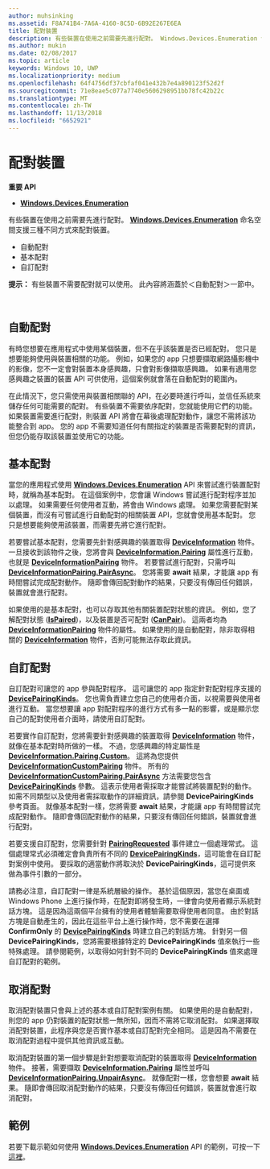 ```yaml
---
author: muhsinking
ms.assetid: F8A741B4-7A6A-4160-8C5D-6B92E267E6EA
title: 配對裝置
description: 有些裝置在使用之前需要先進行配對。 Windows.Devices.Enumeration 命名空間支援三種不同方式來配對裝置。
ms.author: mukin
ms.date: 02/08/2017
ms.topic: article
keywords: Windows 10, UWP
ms.localizationpriority: medium
ms.openlocfilehash: 64f4756df37cbfaf041e432b7e4a890123f52d2f
ms.sourcegitcommit: 71e8eae5c077a7740e5606298951bb78fc42b22c
ms.translationtype: MT
ms.contentlocale: zh-TW
ms.lasthandoff: 11/13/2018
ms.locfileid: "6652921"
---
```

# <a name="pair-devices"></a>配對裝置



**重要 API**

- [**Windows.Devices.Enumeration**](https://docs.microsoft.com/en-us/uwp/api/Windows.Devices.Enumeration)

有些裝置在使用之前需要先進行配對。 [**Windows.Devices.Enumeration**](https://msdn.microsoft.com/library/windows/apps/BR225459) 命名空間支援三種不同方式來配對裝置。

-   自動配對
-   基本配對
-   自訂配對

**提示：** 有些裝置不需要配對就可以使用。 此內容將涵蓋於＜自動配對＞一節中。

 

## <a name="automatic-pairing"></a>自動配對


有時您想要在應用程式中使用某個裝置，但不在乎該裝置是否已經配對。 您只是想要能夠使用與裝置相關的功能。 例如，如果您的 app 只想要擷取網路攝影機中的影像，您不一定會對裝置本身感興趣，只會對影像擷取感興趣。 如果有適用您感興趣之裝置的裝置 API 可供使用，這個案例就會落在自動配對的範圍內。

在此情況下，您只需使用與裝置相關聯的 API，在必要時進行呼叫，並信任系統來儲存任何可能需要的配對。 有些裝置不需要依序配對，您就能使用它們的功能。 如果裝置需要進行配對，則裝置 API 將會在幕後處理配對動作，讓您不需將該功能整合到 app。 您的 app 不需要知道任何有關指定的裝置是否需要配對的資訊，但您仍能存取該裝置並使用它的功能。

## <a name="basic-pairing"></a>基本配對


當您的應用程式使用 [**Windows.Devices.Enumeration**](https://msdn.microsoft.com/library/windows/apps/BR225459) API 來嘗試進行裝置配對時，就稱為基本配對。 在這個案例中，您會讓 Windows 嘗試進行配對程序並加以處理。 如果需要任何使用者互動，將會由 Windows 處理。 如果您需要配對某個裝置，而沒有可嘗試進行自動配對的相關裝置 API，您就會使用基本配對。 您只是想要能夠使用該裝置，而需要先將它進行配對。

若要嘗試基本配對，您需要先針對感興趣的裝置取得 [**DeviceInformation**](https://msdn.microsoft.com/library/windows/apps/BR225393) 物件。 一旦接收到該物件之後，您將會與 [**DeviceInformation.Pairing**](https://msdn.microsoft.com/library/windows/apps/windows.devices.enumeration.deviceinformation.pairing.aspx) 屬性進行互動，也就是 [**DeviceInformationPairing**](https://msdn.microsoft.com/library/windows/apps/windows.devices.enumeration.deviceinformation.pairing.aspx) 物件。 若要嘗試進行配對，只需呼叫 [**DeviceInformationPairing.PairAsync**](https://msdn.microsoft.com/library/windows/apps/mt608800)。 您將需要 **await** 結果，才能讓 app 有時間嘗試完成配對動作。 隨即會傳回配對動作的結果，只要沒有傳回任何錯誤，裝置就會進行配對。

如果使用的是基本配對，也可以存取其他有關裝置配對狀態的資訊。 例如，您了解配對狀態 ([**IsPaired**](https://docs.microsoft.com/en-us/uwp/api/Windows.Devices.Enumeration.DeviceInformationPairing.IsPaired))，以及裝置是否可配對 ([**CanPair**](https://docs.microsoft.com/en-us/uwp/api/Windows.Devices.Enumeration.DeviceInformationPairing.CanPair))。 這兩者均為 [**DeviceInformationPairing**](https://msdn.microsoft.com/library/windows/apps/windows.devices.enumeration.deviceinformation.pairing.aspx) 物件的屬性。 如果使用的是自動配對，除非取得相關的 [**DeviceInformation**](https://msdn.microsoft.com/library/windows/apps/BR225393) 物件，否則可能無法存取此資訊。

## <a name="custom-pairing"></a>自訂配對


自訂配對可讓您的 app 參與配對程序。 這可讓您的 app 指定針對配對程序支援的 [**DevicePairingKinds**](https://msdn.microsoft.com/library/windows/apps/Mt608808)。 您也需負責建立您自己的使用者介面，以視需要與使用者進行互動。 當您想要讓 app 對配對程序的進行方式有多一點的影響，或是顯示您自己的配對使用者介面時，請使用自訂配對。

若要實作自訂配對，您將需要針對感興趣的裝置取得 [**DeviceInformation**](https://msdn.microsoft.com/library/windows/apps/BR225393) 物件，就像在基本配對時所做的一樣。 不過，您感興趣的特定屬性是 [**DeviceInformation.Pairing.Custom**](https://msdn.microsoft.com/library/windows/apps/windows.devices.enumeration.deviceinformationpairing.custom.aspx)。 這將為您提供 [**DeviceInformationCustomPairing**](https://msdn.microsoft.com/library/windows/apps/windows.devices.enumeration.deviceinformationcustompairing.aspx) 物件。 所有的 [**DeviceInformationCustomPairing.PairAsync**](https://msdn.microsoft.com/library/windows/apps/windows.devices.enumeration.deviceinformationcustompairing.pairasync.aspx) 方法需要您包含 [**DevicePairingKinds**](https://msdn.microsoft.com/library/windows/apps/Mt608808) 參數。 這表示使用者需採取才能嘗試將裝置配對的動作。 如需不同類型以及使用者需採取動作的詳細資訊，請參閱 **DevicePairingKinds** 參考頁面。 就像基本配對一樣，您將需要 **await** 結果，才能讓 app 有時間嘗試完成配對動作。 隨即會傳回配對動作的結果，只要沒有傳回任何錯誤，裝置就會進行配對。

若要支援自訂配對，您需要針對 [**PairingRequested**](https://msdn.microsoft.com/library/windows/apps/windows.devices.enumeration.deviceinformationcustompairing.pairingrequested.aspx) 事件建立一個處理常式。 這個處理常式必須確定會負責所有不同的 [**DevicePairingKinds**](https://msdn.microsoft.com/library/windows/apps/Mt608808)，這可能會在自訂配對案例中使用。 要採取的適當動作將取決於 **DevicePairingKinds**，這可提供來做為事件引數的一部分。

請務必注意，自訂配對一律是系統層級的操作。 基於這個原因，當您在桌面或 Windows Phone 上進行操作時，在配對即將發生時，一律會向使用者顯示系統對話方塊。 這是因為這兩個平台擁有的使用者體驗需要取得使用者同意。 由於對話方塊是自動產生的，因此在這些平台上進行操作時，您不需要在選擇 **ConfirmOnly** 的 [**DevicePairingKinds**](https://msdn.microsoft.com/library/windows/apps/Mt608808) 時建立自己的對話方塊。 針對另一個 **DevicePairingKinds**，您將需要根據特定的 **DevicePairingKinds** 值來執行一些特殊處理。 請參閱範例，以取得如何針對不同的 **DevicePairingKinds** 值來處理自訂配對的範例。

## <a name="unpairing"></a>取消配對


取消配對裝置只會與上述的基本或自訂配對案例有關。 如果使用的是自動配對，則您的 app 仍對裝置的配對狀態一無所知，因而不需將它取消配對。 如果選擇取消配對裝置，此程序與您是否實作基本或自訂配對完全相同。 這是因為不需要在取消配對過程中提供其他資訊或互動。

取消配對裝置的第一個步驟是針對想要取消配對的裝置取得 [**DeviceInformation**](https://msdn.microsoft.com/library/windows/apps/BR225393) 物件。 接著，需要擷取 [**DeviceInformation.Pairing**](https://msdn.microsoft.com/library/windows/apps/windows.devices.enumeration.deviceinformation.pairing.aspx) 屬性並呼叫 [**DeviceInformationPairing.UnpairAsync**](https://msdn.microsoft.com/library/windows/apps/windows.devices.enumeration.deviceinformationpairing.unpairasync)。 就像配對一樣，您會想要 **await** 結果。 隨即會傳回取消配對動作的結果，只要沒有傳回任何錯誤，裝置就會進行取消配對。

## <a name="sample"></a>範例


若要下載示範如何使用 [**Windows.Devices.Enumeration**](https://msdn.microsoft.com/library/windows/apps/BR225459) API 的範例，可按一下[這裡](http://go.microsoft.com/fwlink/?LinkID=620536)。

 

 
